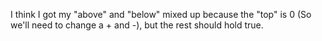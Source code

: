 I think I got my "above" and "below" mixed up because the "top" is 0 (So we'll need to change a + and -), but the rest should hold true.